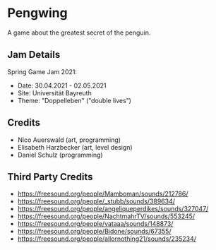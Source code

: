 # Pengwing
A game about the greatest secret of the penguin.

## Jam Details
Spring Game Jam 2021: 
- Date: 30.04.2021 - 02.05.2021
- Site: Universität Bayreuth
- Theme: "Doppelleben" ("double lives")

## Credits
- Nico Auerswald (art, programming)
- Elisabeth Harzbecker  (art, level design)
- Daniel Schulz (programming)

## Third Party Credits
- https://freesound.org/people/Mamboman/sounds/212786/
- https://freesound.org/people/_stubb/sounds/389634/
- https://freesound.org/people/angeliqueperdikes/sounds/327047/
- https://freesound.org/people/NachtmahrTV/sounds/553245/
- https://freesound.org/people/vataaa/sounds/148873/
- https://freesound.org/people/Bidone/sounds/67355/
- https://freesound.org/people/allornothing21/sounds/235234/
